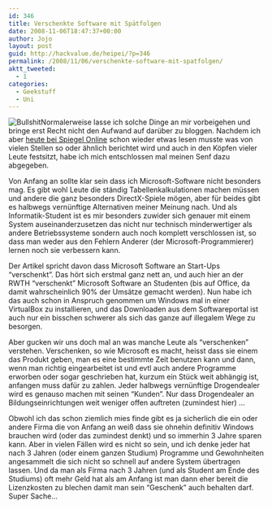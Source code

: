 ```yaml
---
id: 346
title: Verschenkte Software mit Spätfolgen
date: 2008-11-06T18:47:37+00:00
author: Jojo
layout: post
guid: http://hackvalue.de/heipei/?p=346
permalink: /2008/11/06/verschenkte-software-mit-spatfolgen/
aktt_tweeted:
  - 1
categories:
  - Geekstuff
  - Uni
---
```

<img src="/weblog/microsoft_indoctrination.png" alt="Bullshit" class="alignleft" />Normalerweise lasse ich solche Dinge an mir vorbeigehen und bringe erst Recht nicht den Aufwand auf darüber zu bloggen. Nachdem ich aber [heute bei Spiegel Online](http://www.spiegel.de/netzwelt/web/0,1518,588857,00.html) schon wieder etwas lesen musste was von vielen Stellen so oder ähnlich berichtet wird und auch in den Köpfen vieler Leute festsitzt, habe ich mich entschlossen mal meinen Senf dazu abgegeben.
  
Von Anfang an sollte klar sein dass ich Microsoft-Software nicht besonders mag. Es gibt wohl Leute die ständig Tabellenkalkulationen machen müssen und andere die ganz besonders DirectX-Spiele mögen, aber für beides gibt es halbwegs vernünftige Alternativen meiner Meinung nach. Und als Informatik-Student ist es mir besonders zuwider sich genauer mit einem System auseinanderzusetzen das nicht nur technisch minderwertiger als andere Betriebssysteme sondern auch noch komplett verschlossen ist, so dass man weder aus den Fehlern Anderer (der Microsoft-Programmierer) lernen noch sie verbessern kann.
  
Der Artikel spricht davon dass Microsoft Software an Start-Ups &#8220;verschenkt&#8221;. Das hört sich erstmal ganz nett an, und auch hier an der RWTH &#8220;verschenkt&#8221; Microsoft Software an Studenten (bis auf Office, da damit wahrscheinlich 90% der Umsätze gemacht werden). Nun habe ich das auch schon in Anspruch genommen um Windows mal in einer VirtualBox zu installieren, und das Downloaden aus dem Softwareportal ist auch nur ein bisschen schwerer als sich das ganze auf illegalem Wege zu besorgen.
  
Aber gucken wir uns doch mal an was manche Leute als &#8220;verschenken&#8221; verstehen. Verschenken, so wie Microsoft es macht, heisst dass sie einem das Produkt geben, man es eine bestimmte Zeit benutzen kann und dann, wenn man richtig eingearbeitet ist und evtl auch andere Programme erworben oder sogar geschrieben hat, kurzum ein Stück weit abhängig ist, anfangen muss dafür zu zahlen. Jeder halbwegs vernünftige Drogendealer wird es genauso machen mit seinen &#8220;Kunden&#8221;. Nur dass Drogendealer an Bildungseinrichtungen weit weniger offen auftreten (zumindest hier) &#8230;
  
Obwohl ich das schon ziemlich mies finde gibt es ja sicherlich die ein oder andere Firma die von Anfang an weiß dass sie ohnehin definitiv Windows brauchen wird (oder das zumindest denkt) und so immerhin 3 Jahre sparen kann. Aber in vielen Fällen wird es nicht so sein, und ich denke jeder hat nach 3 Jahren (oder einem ganzen Studium) Programme und Gewohnheiten angesammelt die sich nicht so schnell auf andere System übertragen lassen. Und da man als Firma nach 3 Jahren (und als Student am Ende des Studiums) oft mehr Geld hat als am Anfang ist man dann eher bereit die Lizenzkosten zu blechen damit man sein &#8220;Geschenk&#8221; auch behalten darf. Super Sache&#8230;